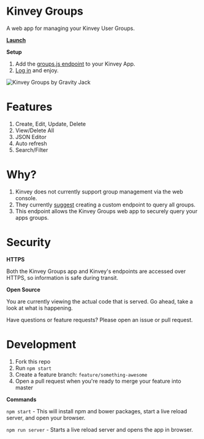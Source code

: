Kinvey Groups
=============
A web app for managing your Kinvey User Groups.

**[Launch](https://gravityjack.github.io/kinvey-groups/)**  

**Setup**

1. Add the [groups.js endpoint](https://github.com/GravityJack/kinvey-groups/blob/master/groups.js) to your Kinvey App.
2. [Log in](https://gravityjack.github.io/kinvey-groups/) and enjoy.

![Kinvey Groups by Gravity Jack](https://raw.githubusercontent.com/GravityJack/kinvey-groups/gh-pages/screenshot.png)

# Features

1. Create, Edit, Update, Delete
1. View/Delete All
1. JSON Editor
1. Auto refresh
1. Search/Filter

# Why?

1. Kinvey does not currently support group management via the web console.
1. They currently [suggest](https://support.kinvey.com/discussion/200921477/list-groups) creating a custom endpoint to query all groups.
1. This endpoint allows the Kinvey Groups web app to securely query your apps groups.

# Security

**HTTPS**

Both the Kinvey Groups app and Kinvey's endpoints are accessed over HTTPS, so information is safe during transit.

**Open Source**

You are currently viewing the actual code that is served.
Go ahead, take a look at what is happening.

Have questions or feature requests? Please open an issue or pull request.

# Development

1. Fork this repo
2. Run `npm start`
2. Create a feature branch: `feature/something-awesome`
3. Open a pull request when you're ready to merge your feature into master

**Commands**

`npm start` - This will install npm and bower packages, start a live reload server, and open your browser.

`npm run server` - Starts a live reload server and opens the app in browser.
